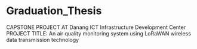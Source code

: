 # Graduation_Thesis
CAPSTONE PROJECT AT Danang ICT Infrastructure Development Center
PROJECT TITLE: An air quality monitoring system using LoRaWAN wireless data transmission
technology 
